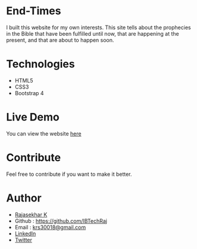 # End-Times

I built this website for my own interests. This site tells about the prophecies in the Bible that have been fulfilled until now, that are happening at the present, and that are about to happen soon.

# Technologies

- HTML5
- CSS3
- Bootstrap 4

# Live Demo
You can view the website [here](http://theendtimes.in/)

# Contribute
Feel free to contribute if you want to make it better.

# Author
* [Rajasekhar K ](https://ibtechraj.github.io/RajPortfolio/)
* Github : https://github.com/IBTechRaj
* Email : krs30018@gmail.com
* [LinkedIn](https://www.linkedin.com/in/rajkatakamsetty/)
* [Twitter](https://twitter.com/IBTechRaj) 


